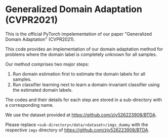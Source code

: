 # Generalized Domain Adaptation (CVPR2021)
This is the official PyTorch impelementation of our paper "Generalized Domain Adaptation" (CVPR2021).

This code provides an implementation of our domain adaptation method for problems where the domain label is completely unknown for all samples.

Our method comprises two major steps: 
1. Run domain estimation first to estimate the domain labels for all samples.
2. Run classifier learning next to learn a domain-invariant classifier using the estimated domain labels.

The codes and their details for each step are stored in a sub-directory with a corresponding name.

We use the dataset provided at https://github.com/zjy526223908/BTDA.

Please replace `<sub-directory>/data/<dataset>/imgs_dummy` with the respective `imgs` directory of https://github.com/zjy526223908/BTDA.